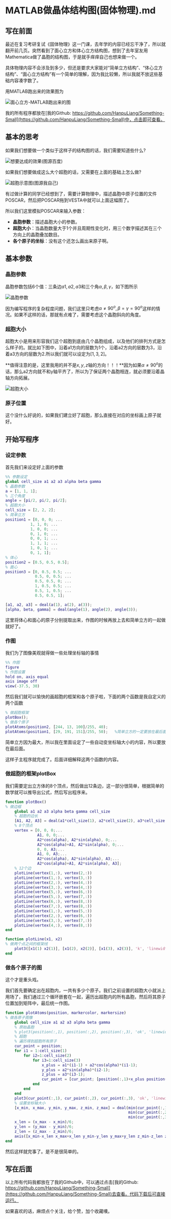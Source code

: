 # MATLAB做晶体结构图(固体物理).md

## 写在前面

最近在复习考研复试《固体物理》这一门课，去年学的内容已经忘干净了，所以就翻开前几页。突然看到了面心立方和体心立方结构图，想到了去年室友用Mathematica做了晶胞的结构图，于是就手痒痒自己也想来做一个。

具体物理内容不会涉及到多少，但还是要求大家能对“简单立方结构”、“体心立方结构”、“面心立方结构”有一个简单的理解，因为我比较懒，所以我就不放这些基础内容凑字数了。

用MATLAB跑出来的效果图为

![面心立方-MATLAB跑出来的图](面心立方.png)

我的所有程序都放在[我的Github: https://github.com/HanpuLiang/Something-Small](https://github.com/HanpuLiang/Something-Small)中，点击即可查看。

## 基本的思考

如果我们想要做一个类似于这样子的结构图的话，我们需要知道些什么?

![想要达成的效果(图源百度)](结构图1.png)

如果我们想要做成这么大个超胞的话，又需要在上面的基础上怎么做?

![超胞示意图(图源我自己)](超胞示意图.png)

有过做计算的同学已经想到了，需要计算物理中，描述晶胞中原子位置的文件POSCAR，然后把POSCAR拖到VESTA中就可以上面这幅图了。

所以我们这里模拟POSCAR来输入参数：

- **晶胞参数**：描述晶胞大小的参数。
- **超胞大小**：当晶胞数量大于1个并且周期性变化时，用三个数字描述其在三个方向上的晶胞叠加数目。
- **各个原子的坐标**：没有这个还怎么画出来原子啊。

## 基本参数

### 晶胞参数

晶胞参数包括6个值：三条边$a1, a2, a3$和三个角$\alpha, \beta, \gamma$，如下图所示

![晶胞参数](晶胞参数.png)

因为编写程序的复杂程度问题，我们这里只考虑$\alpha\neq 90^o, \beta=\gamma=90^o$这样的情况。如果不这样的话，那就有点难了，需要考虑这个晶胞斜向的角度。

### 超胞大小

超胞大小是用来形容我们这个超胞到底由几个晶胞组成，以及他们的排列方式是怎么样子的。就比如下图中，沿着a1方向的层数为1个，沿着a2方向的层数为3，沿着a3方向的层数为2.所以我们就可以设定为$[1, 3, 2]$。

**值得注意的是，这里我用的并不是$x, y, z$轴的方向！！！**因为如果$\alpha\neq 90^o$的话，那么a2方向就不和y轴平齐了，所以为了保证两个晶胞相连，就必须要沿着晶轴方向拓展。

![超胞大小](超胞大小.png)

### 原子位置

这个没什么好说的，如果我们建立好了超胞，那么直接在对应的坐标画上原子就好。

## 开始写程序

### 设定参数

首先我们来设定好上面的参数

```matlab
%% 参数设定
global cell_size a1 a2 a3 alpha beta gamma
% 晶胞参数
a = [1, 1, 1];
% 三个角度
angle = [pi/2, pi/2, pi/2];
% 超胞大小
cell_size = [2, 2, 2];
% 简单立方
position1 = [0, 0, 0; ...
           1, 1, 0; ...
           1, 0, 0; ...
           0, 1, 0; ...
           0, 0, 1; ...
           1, 1, 1; ...
           1, 0, 1; ...
           0, 1, 1];
% 体心
position2 = [0.5, 0.5, 0.5];
% 面心
position3 = [0, 0.5, 0.5; ...
             0.5, 0, 0.5; ...
             0.5, 0.5, 0; ...
             1, 0.5, 0.5; ...
             0.5, 1, 0.5; ...
             0.5, 0.5, 1];

[a1, a2, a3] = deal(a(1), a(2), a(3));
[alpha, beta, gamma] = deal(angle(1), angle(2), angle(3));
```

这里将体心和面心的原子分别提取出来，作图的时候再放上去和简单立方的一起做就好了。

### 作图

我们为了图像美观就得做一些处理坐标轴的事情

```matlab
%% 作图
figure
% 作图设置
hold on, axis equal
axis image off
view(-37.5, 30)
```

然后我们就可以愉快的画超胞的框架和各个原子啦，下面的两个函数是我自定义的两个函数

```matlab
% 做超胞框架
plotBox();
% 做各个原子
plotAtoms(position2, [244, 13, 100]/255, 40);
plotAtoms(position1, [29, 191, 151]/255, 50);   %简单立方的一定要放在最后面
```

简单立方因为最大，所以我在里面设定了一些自动变坐标轴大小的内容，所以要放在最后面。

这样子主程序就完成了。后面详细解释这两个函数的内容。

### 做超胞的框架plotBox

我们需要定出立方体的8个顶点，然后做出12条边，这一部分很简单，根据简单的数学就可以推导出公式，然后写出程序来。

```matlab
function plotBox()
% 做边框
    global a1 a2 a3 alpha beta gamma cell_size 
    % 超胞的边长
    [A1, A2, A3] = deal(a1*cell_size(1), a2*cell_size(2), a3*cell_size(3));
    % 8个顶点
    vertex = [0, 0, 0;...
              A1, 0, 0;...
              A2*cos(alpha), A2*sin(alpha), 0;...
              A2*cos(alpha)+A1, A2*sin(alpha), 0;...
              0, 0, A3;...
              A1, 0, A3;...
              A2*cos(alpha), A2*sin(alpha), A3;...
              A2*cos(alpha)+A1, A2*sin(alpha), A3];
    % 12个边
    plotLine(vertex(1,:), vertex(2,:))
    plotLine(vertex(1,:), vertex(3,:))
    plotLine(vertex(2,:), vertex(4,:))
    plotLine(vertex(3,:), vertex(4,:))
    plotLine(vertex(5,:), vertex(6,:))
    plotLine(vertex(5,:), vertex(7,:))
    plotLine(vertex(6,:), vertex(8,:))
    plotLine(vertex(7,:), vertex(8,:))
    plotLine(vertex(1,:), vertex(5,:))
    plotLine(vertex(2,:), vertex(6,:))
    plotLine(vertex(3,:), vertex(7,:))
    plotLine(vertex(4,:), vertex(8,:))
end

function plotLine(x1, x2)
% 做两个点之间的框架线
    plot3([x1(1) x2(1)], [x1(2), x2(2)], [x1(3), x2(3)], 'k', 'linewidth', 1.3)
end
```

### 做各个原子的图

这个才是重头戏。

我们首先要确定出在超胞内，一共有多少个原子。我们之前设置的超胞大小就派上用场了，我们通过三个循环嵌套在一起，遍历出超胞内的所有晶胞，然后将其原子位置加到矩阵中，最后统一作图。

```matlab
function plotAtoms(position, markercolor, markersize)
% 做各原子图像
    global cell_size a1 a2 a3 alpha beta gamma
    % 原始晶胞
    % plot3(position(:,1), position(:,2), position(:,3), 'ok', 'linewidth', 1.5, 'markersize', 50, 'markerfacecolor', [29,191,151]/255)
    % 超胞
    % 遍历得到超胞所有原子
    cur_point = position;
    for i1 = 1:cell_size(1)
        for i2=1:cell_size(2)
            for i3=1:cell_size(3)
                x_plus = a1*(i1-1) + a2*cos(alpha)*(i1-1);
                y_plus = a2*sin(alpha)*(i2-1);
                z_plus = a3*(i3-1);
                cur_point = [cur_point; [position(:,1)+x_plus position(:,2)+y_plus position(:,3)+z_plus]];
            end
        end
    end
    plot3(cur_point(:,1), cur_point(:,2), cur_point(:,3), 'ok', 'linewidth', 1.5, 'markersize', markersize, 'markerfacecolor', markercolor)
    % 设置坐标轴大小
    [x_min, x_max, y_min, y_max, z_min, z_max] = deal(min(cur_point(:,1)), max(cur_point(:,1)), ...
                                                      min(cur_point(:,2)), max(cur_point(:,2)), ...
                                                      min(cur_point(:,3)), max(cur_point(:,3)));
    x_len = (x_max - x_min)/6;
    y_len = (y_max - y_min)/6;
    z_len = (z_max - z_min)/6;
    axis([x_min-x_len x_max+x_len y_min-y_len y_max+y_len z_min-z_len z_max+z_len])
end
```

然后这样就完事了。是不是很简单的。

## 写在后面

以上所有代码我都放在了我的Github中，可以通过点击[我的Github: https://github.com/HanpuLiang/Something-Small](https://github.com/HanpuLiang/Something-Small)去查看。代码下载后可直接运行。

如果喜欢的话，麻烦点个关注，给个赞，加个收藏噢。